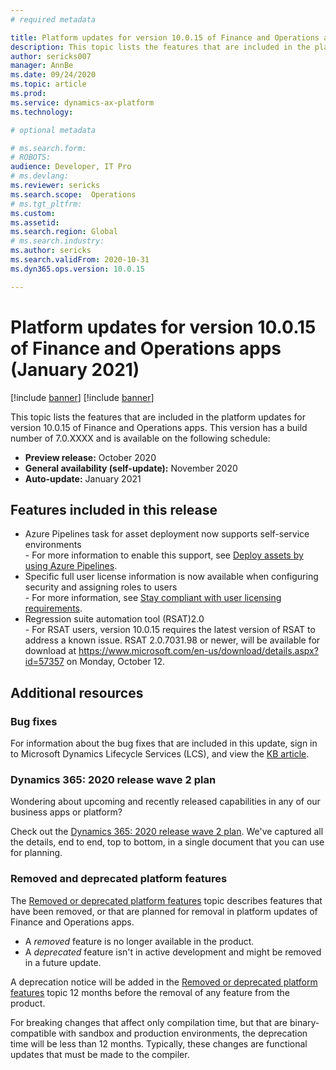```yaml
---
# required metadata

title: Platform updates for version 10.0.15 of Finance and Operations apps (January 2021)
description: This topic lists the features that are included in the platform updates for version 10.0.15 of Finance and Operations apps.
author: sericks007
manager: AnnBe
ms.date: 09/24/2020
ms.topic: article
ms.prod: 
ms.service: dynamics-ax-platform
ms.technology: 

# optional metadata

# ms.search.form: 
# ROBOTS: 
audience: Developer, IT Pro
# ms.devlang: 
ms.reviewer: sericks
ms.search.scope:  Operations
# ms.tgt_pltfrm: 
ms.custom: 
ms.assetid:
ms.search.region: Global
# ms.search.industry: 
ms.author: sericks
ms.search.validFrom: 2020-10-31
ms.dyn365.ops.version: 10.0.15

---
```

# Platform updates for version 10.0.15 of Finance and Operations apps (January 2021)

[!include [banner](../includes/banner.md)]
[!include [banner](../includes/preview-banner.md)]

This topic lists the features that are included in the platform updates for version 10.0.15 of Finance and Operations apps. This version has a build number of 7.0.XXXX and is available on the following schedule:

- **Preview release:** October 2020
- **General availability (self-update):** November 2020
- **Auto-update:** January 2021

## Features included in this release

-  Azure Pipelines task for asset deployment now supports self-service environments<br>- For more information to enable this support, see
[Deploy assets by using Azure Pipelines](../dev-tools/pipeline-deploy-asset.md).
-  Specific full user license information is now available when configuring security and assigning roles to users<br>- For more information, see
[Stay compliant with user licensing requirements](../sysadmin/stay-compliant-user-license-requirement.md).
- Regression suite automation tool (RSAT)2.0<br>- For RSAT users, version 10.0.15 requires the latest version of RSAT to address a known issue. RSAT 2.0.7031.98 or newer, will be available for download at https://www.microsoft.com/en-us/download/details.aspx?id=57357 on Monday, October 12.

## Additional resources

### Bug fixes

For information about the bug fixes that are included in this update, sign in to Microsoft Dynamics Lifecycle Services (LCS), and view the [KB article](https://lcs.dynamics.com).

### Dynamics 365: 2020 release wave 2 plan

Wondering about upcoming and recently released capabilities in any of our business apps or platform?

Check out the [Dynamics 365: 2020 release wave 2 plan](https://docs.microsoft.com/dynamics365-release-plan/2020wave2/). We've captured all the details, end to end, top to bottom, in a single document that you can use for planning.

### Removed and deprecated platform features

The [Removed or deprecated platform features](removed-deprecated-features-platform-updates.md) topic describes features that have been removed, or that are planned for removal in platform updates of Finance and Operations apps.

- A *removed* feature is no longer available in the product.
- A *deprecated* feature isn't in active development and might be removed in a future update.

A deprecation notice will be added in the [Removed or deprecated platform features](removed-deprecated-features-platform-updates.md) topic 12 months before the removal of any feature from the product.

For breaking changes that affect only compilation time, but that are binary-compatible with sandbox and production environments, the deprecation time will be less than 12 months. Typically, these changes are functional updates that must be made to the compiler.
